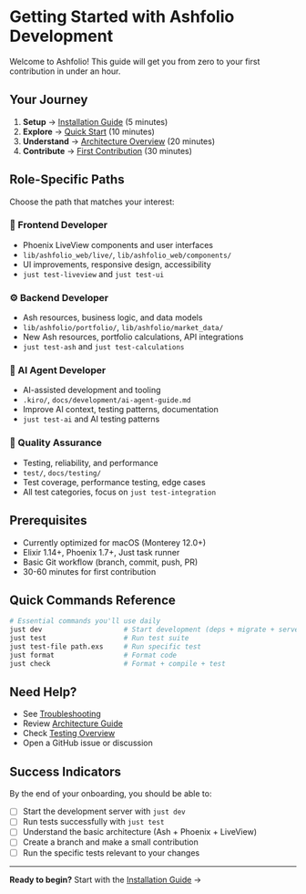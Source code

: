 # Getting Started with Ashfolio Development

Welcome to Ashfolio! This guide will get you from zero to your first contribution in under an hour.

## Your Journey

1. **Setup** → [Installation Guide](installation.md) (5 minutes)
2. **Explore** → [Quick Start](quick-start.md) (10 minutes)
3. **Understand** → [Architecture Overview](../development/architecture.md) (20 minutes)
4. **Contribute** → [First Contribution](first-contribution.md) (30 minutes)

## Role-Specific Paths

Choose the path that matches your interest:

### 🎨 Frontend Developer

- Phoenix LiveView components and user interfaces
- `lib/ashfolio_web/live/`, `lib/ashfolio_web/components/`
- UI improvements, responsive design, accessibility
- `just test-liveview` and `just test-ui`

### ⚙️ Backend Developer

- Ash resources, business logic, and data models
- `lib/ashfolio/portfolio/`, `lib/ashfolio/market_data/`
- New Ash resources, portfolio calculations, API integrations
- `just test-ash` and `just test-calculations`

### 🤖 AI Agent Developer

- AI-assisted development and tooling
- `.kiro/`, `docs/development/ai-agent-guide.md`
- Improve AI context, testing patterns, documentation
- `just test-ai` and AI testing patterns

### 🧪 Quality Assurance

- Testing, reliability, and performance
- `test/`, `docs/testing/`
- Test coverage, performance testing, edge cases
- All test categories, focus on `just test-integration`

## Prerequisites

- Currently optimized for macOS (Monterey 12.0+)
- Elixir 1.14+, Phoenix 1.7+, Just task runner
- Basic Git workflow (branch, commit, push, PR)
- 30-60 minutes for first contribution

## Quick Commands Reference

```bash
# Essential commands you'll use daily
just dev                    # Start development (deps + migrate + server)
just test                   # Run test suite
just test-file path.exs     # Run specific test
just format                 # Format code
just check                  # Format + compile + test
```

## Need Help?

- See [Troubleshooting](troubleshooting.md)
- Review [Architecture Guide](../development/architecture.md)
- Check [Testing Overview](../testing/README.md)
- Open a GitHub issue or discussion

## Success Indicators

By the end of your onboarding, you should be able to:

- [ ] Start the development server with `just dev`
- [ ] Run tests successfully with `just test`
- [ ] Understand the basic architecture (Ash + Phoenix + LiveView)
- [ ] Create a branch and make a small contribution
- [ ] Run the specific tests relevant to your changes

---

**Ready to begin?** Start with the [Installation Guide](installation.md) →

